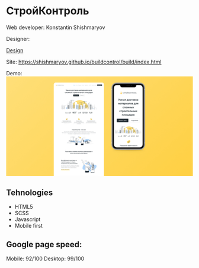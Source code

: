 # СтройКонтроль
Web developer: Konstantin Shishmaryov 

Designer: 

[Design](https://) 

Site: <https://shishmaryov.github.io/buildcontrol/build/index.html> 

Demo:
![Preview](Preview.jpg) 

## Tehnologies 
- HTML5 
- SCSS  
- Javascript 
- Mobile first

## Google page speed:
Mobile: 92/100
Desktop: 99/100
